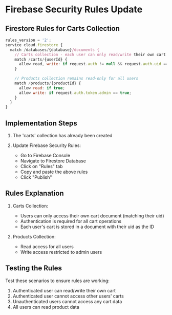 # Firebase Security Rules Update

## Firestore Rules for Carts Collection
```javascript
rules_version = '2';
service cloud.firestore {
  match /databases/{database}/documents {
    // Carts collection - each user can only read/write their own cart
    match /carts/{userId} {
      allow read, write: if request.auth != null && request.auth.uid == userId;
    }
    
    // Products collection remains read-only for all users
    match /products/{productId} {
      allow read: if true;
      allow write: if request.auth.token.admin == true;
    }
  }
}
```

## Implementation Steps

1. The 'carts' collection has already been created

2. Update Firebase Security Rules:
   - Go to Firebase Console
   - Navigate to Firestore Database
   - Click on "Rules" tab
   - Copy and paste the above rules
   - Click "Publish"

## Rules Explanation

1. Carts Collection:
   - Users can only access their own cart document (matching their uid)
   - Authentication is required for all cart operations
   - Each user's cart is stored in a document with their uid as the ID

2. Products Collection:
   - Read access for all users
   - Write access restricted to admin users

## Testing the Rules

Test these scenarios to ensure rules are working:
1. Authenticated user can read/write their own cart
2. Authenticated user cannot access other users' carts
3. Unauthenticated users cannot access any cart data
4. All users can read product data
